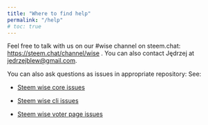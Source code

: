 ```yaml
---
title: "Where to find help"
permalink: "/help"
# toc: true
---
```


Feel free to talk with us on our #wise channel on steem.chat: https://steem.chat/channel/wise .
You can also contact Jędrzej at jedrzejblew@gmail.com.

You can also ask questions as issues in appropriate repository: See:

- [Steem wise core issues](https://github.com/wise-team/steem-wise-core/issues)

- [Steem wise cli issues](https://github.com/wise-team/steem-wise-cli/issues)

- [Steem wise voter page issues](https://github.com/wise-team/steem-wise-voter-page/issues)
